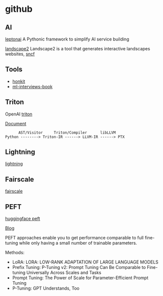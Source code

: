# github

## AI

[leptonai](https://github.com/leptonai/leptonai)
A Pythonic framework to simplify AI service building

[landscape2](https://github.com/cncf/landscape2)
Landscape2 is a tool that generates interactive landscapes websites, [sncf](https://landscape.cncf.io/)

## Tools

* [honkit](https://github.com/honkit/honkit)
* [ml-interviews-book](https://github.com/chiphuyen/ml-interviews-book)

## Triton

OpenAI [triton](https://github.com/openai/triton)

[Document](https://triton-lang.org/master/index.html)

```
      AST/Visitor     Triton/Compiler      libLLVM
Python --------> Triton-IR ------> LLVM-IR ------> PTX
```


## Lightning

[lightning](https://github.com/Lightning-AI/lightning)

## Fairscale

[fairscale](https://github.com/facebookresearch/fairscale)

## PEFT

[huggingface peft](https://github.com/huggingface/peft)

[Blog](https://huggingface.co/blog/peft)

PEFT approaches enable you to get performance comparable to full fine-tuning while only having a small number of trainable parameters.

Methods:

* LoRA: LORA: LOW-RANK ADAPTATION OF LARGE LANGUAGE MODELS
* Prefix Tuning: P-Tuning v2: Prompt Tuning Can Be Comparable to Fine-tuning Universally Across Scales and Tasks
* Prompt Tuning: The Power of Scale for Parameter-Efficient Prompt Tuning
* P-Tuning: GPT Understands, Too


